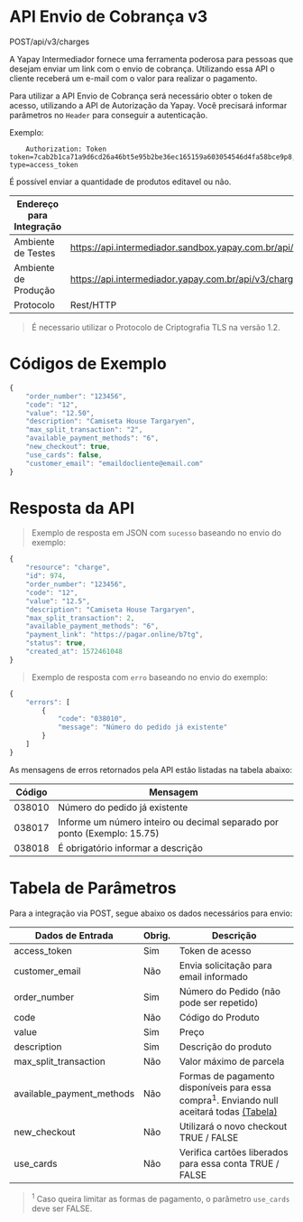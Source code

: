 # API Envio de Cobrança v3

<span class="post">POST</span><span class="beforePost">/api/v3/charges</span>

A Yapay Intermediador fornece uma ferramenta poderosa para pessoas que desejam enviar um link com o envio de cobrança. Utilizando essa API o cliente receberá um e-mail com o valor para realizar o pagamento. 

Para utilizar a API Envio de Cobrança será necessário obter o token de acesso, utilizando a API de Autorização da Yapay. Você precisará informar parâmetros no `Header` para conseguir a autenticação.

Exemplo:

```
    Authorization: Token token=7cab2b1ca71a9d6cd26a46bt5e95b2be36ec165159a603054546d4fa58bce9p8, type=access_token
```



É possível enviar a quantidade de produtos editavel ou não.


| Endereço para Integração |                                                                               |
|--------------------------|-------------------------------------------------------------------------------|
| Ambiente de Testes       | https://api.intermediador.sandbox.yapay.com.br/api/v3/charges |
| Ambiente de Produção     | https://api.intermediador.yapay.com.br/api/v3/charges         |
| Protocolo                | Rest/HTTP                                                                     |

> É necessario utilizar o Protocolo de Criptografia TLS na versão 1.2. 

# Códigos de Exemplo


```javascript
{
	"order_number": "123456",
	"code": "12",
	"value": "12.50",
	"description": "Camiseta House Targaryen",
	"max_split_transaction": "2",
	"available_payment_methods": "6",
	"new_checkout": true,
	"use_cards": false,
	"customer_email": "emaildocliente@email.com"	
}
```


# Resposta da API

> Exemplo de resposta em JSON com `sucesso` baseando no envio do exemplo:

```javascript
{
    "resource": "charge",
    "id": 974,
    "order_number": "123456",
    "code": "12",
    "value": "12.5",
    "description": "Camiseta House Targaryen",
    "max_split_transaction": 2,
    "available_payment_methods": "6",
    "payment_link": "https://pagar.online/b7tg",
    "status": true,
    "created_at": 1572461048
}
```


> Exemplo de resposta com `erro` baseando no envio do exemplo:


```javascript
{
    "errors": [
        {
            "code": "038010",
            "message": "Número do pedido já existente"
        }
    ]
}
```



As mensagens de erros retornados pela API estão listadas na tabela abaixo:

| Código    |  Mensagem                                   |
|-----------|---------------------------------------------|
| 038010	  | Número do pedido já existente               |
| 038017    | Informe um número inteiro ou decimal separado por ponto (Exemplo: 15.75) |
| 038018    | É obrigatório informar a descrição          |



# Tabela de Parâmetros

Para a integração via <span class="post">POST</span>, segue abaixo os dados necessários para envio:

| Dados de Entrada                    |	Obrig.  |	Descrição                                            |
|-------------------------------------|---------|--------------------------------------------------------|
| access_token                        |	Sim     | Token de acesso                                        |
| customer_email                      | Não     | Envia solicitação para email informado                 |
| order_number                        | Sim     | Número do Pedido (não pode ser repetido)               |
| code                                | Não     | Código do Produto                                     |
| value                               | Sim     | Preço                                                  |
| description                         | Sim     | Descrição do produto                                   |
| max_split_transaction               | Não     | Valor máximo de parcela                                |
| available_payment_methods           | Não     | Formas de pagamento disponíveis para essa compra<sup>1</sup>. Enviando null aceitará todas [(Tabela)](tabelas.md#tabela-3-formas-de-pagamento) 
| new_checkout                        | Não     | Utilizará o novo checkout TRUE / FALSE |
| use_cards                           | Não     | Verifica cartões liberados para essa conta TRUE / FALSE |


> <sup>1</sup> Caso queira limitar as formas de pagamento, o parâmetro `use_cards` deve ser FALSE. 
